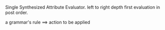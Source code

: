 Single Synthesized Attribute Evaluator.
left to right depth first evaluation in post order.

a grammar's rule  ==> action to be applied
